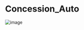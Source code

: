 # Concession_Auto

![image](https://user-images.githubusercontent.com/44199709/124902446-3a15a780-dfe3-11eb-9bbf-3b768a532f3f.png)
